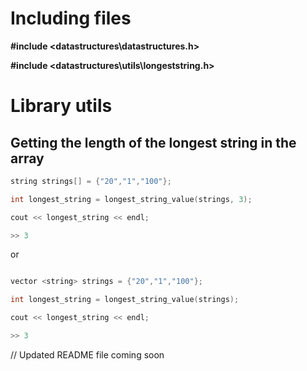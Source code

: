Including files
===============

**#include <datastructures\datastructures.h>**

**#include <datastructures\utils\longeststring.h>**

Library utils
=============

Getting the length of the longest string in the array
---------------------------------------

``` c++
string strings[] = {"20","1","100"};

int longest_string = longest_string_value(strings, 3);

cout << longest_string << endl;

>> 3
```

or

``` c++

vector <string> strings = {"20","1","100"};

int longest_string = longest_string_value(strings);

cout << longest_string << endl;

>> 3
```

// Updated README file coming soon
